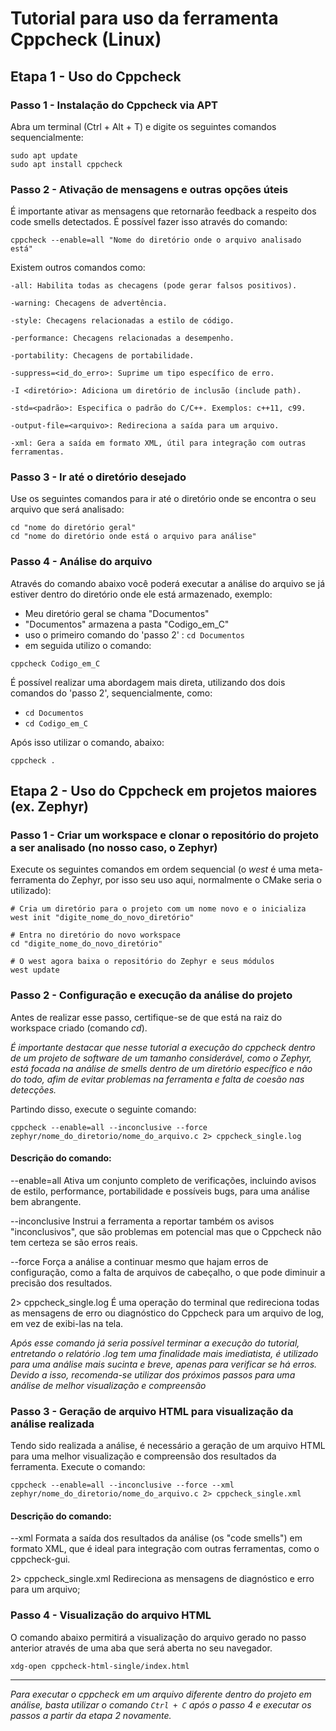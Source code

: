 # Tutorial para uso da ferramenta Cppcheck (Linux)

## Etapa 1 - Uso do Cppcheck
### Passo 1 - Instalação do Cppcheck via APT
Abra um terminal (Ctrl + Alt + T) e digite os seguintes comandos sequencialmente:
```
sudo apt update
sudo apt install cppcheck
```

### Passo 2 - Ativação de mensagens e outras opções úteis
É importante ativar as mensagens que retornarão feedback a respeito dos code smells detectados. É possível fazer isso através do comando:
```
cppcheck --enable=all "Nome do diretório onde o arquivo analisado está"
```
Existem outros comandos como:
```
-all: Habilita todas as checagens (pode gerar falsos positivos).

-warning: Checagens de advertência.

-style: Checagens relacionadas a estilo de código.

-performance: Checagens relacionadas a desempenho.

-portability: Checagens de portabilidade.

-suppress=<id_do_erro>: Suprime um tipo específico de erro.

-I <diretório>: Adiciona um diretório de inclusão (include path).

-std=<padrão>: Especifica o padrão do C/C++. Exemplos: c++11, c99.

-output-file=<arquivo>: Redireciona a saída para um arquivo.

-xml: Gera a saída em formato XML, útil para integração com outras ferramentas.
```

### Passo 3 - Ir até o diretório desejado
Use os seguintes comandos para ir até o diretório onde se encontra o seu arquivo que será analisado:
```
cd "nome do diretório geral"
cd "nome do diretório onde está o arquivo para análise"
```

### Passo 4 - Análise do arquivo
Através do comando abaixo você poderá executar a análise do arquivo se já estiver dentro do diretório onde ele está armazenado, exemplo:
- Meu diretório geral se chama "Documentos"
- "Documentos" armazena a pasta "Codigo_em_C"
- uso o primeiro comando do 'passo 2' : `cd Documentos`
- em seguida utilizo o comando:
```
cppcheck Codigo_em_C
```
É possível realizar uma abordagem mais direta, utilizando dos dois comandos do 'passo 2', sequencialmente, como:
- `cd Documentos`
- `cd Codigo_em_C`
  
Após isso utilizar o comando, abaixo:
```
cppcheck .
```

## Etapa 2 - Uso do Cppcheck em projetos maiores (ex. Zephyr)
### Passo 1 - Criar um workspace e clonar o repositório do projeto a ser analisado (no nosso caso, o Zephyr)
Execute os seguintes comandos em ordem sequencial (o _west_ é uma meta-ferramenta do Zephyr, por isso seu uso aqui, normalmente o CMake seria o utilizado):
```
# Cria um diretório para o projeto com um nome novo e o inicializa
west init "digite_nome_do_novo_diretório"

# Entra no diretório do novo workspace
cd "digite_nome_do_novo_diretório"

# O west agora baixa o repositório do Zephyr e seus módulos
west update
```

### Passo 2 - Configuração e execução da análise do projeto
Antes de realizar esse passo, certifique-se de que está na raiz do workspace criado (comando _cd_).

*É importante destacar que nesse tutorial a execução do cppcheck dentro de um projeto de software de um tamanho considerável, como o Zephyr, está focada na análise de smells dentro de um diretório específico e não do todo, afim de evitar problemas na ferramenta e falta de coesão nas detecções.*

Partindo disso, execute o seguinte comando:
```
cppcheck --enable=all --inconclusive --force zephyr/nome_do_diretorio/nome_do_arquivo.c 2> cppcheck_single.log
```
#### Descrição do comando:
--enable=all
Ativa um conjunto completo de verificações, incluindo avisos de estilo, performance, portabilidade e possíveis bugs, para uma análise bem abrangente.

--inconclusive
Instrui a ferramenta a reportar também os avisos "inconclusivos", que são problemas em potencial mas que o Cppcheck não tem certeza se são erros reais.

--force
Força a análise a continuar mesmo que hajam erros de configuração, como a falta de arquivos de cabeçalho, o que pode diminuir a precisão dos resultados.

2> cppcheck_single.log
É uma operação do terminal que redireciona todas as mensagens de erro ou diagnóstico do Cppcheck para um arquivo de log, em vez de exibi-las na tela.

*Após esse comando já seria possível terminar a execução do tutorial, entretando o relatório .log tem uma finalidade mais imediatista, é utilizado para uma análise mais sucinta e breve, apenas para verificar se há erros. Devido a isso, recomenda-se utilizar dos próximos passos para uma análise de melhor visualização e compreensão*

### Passo 3 - Geração de arquivo HTML para visualização da análise realizada
Tendo sido realizada a análise, é necessário a geração de um arquivo HTML para uma melhor visualização e compreensão dos resultados da ferramenta. 
Execute o comando:
```
cppcheck --enable=all --inconclusive --force --xml zephyr/nome_do_diretorio/nome_do_arquivo.c 2> cppcheck_single.xml
```
#### Descrição do comando: 
--xml
Formata a saída dos resultados da análise (os "code smells") em formato XML, que é ideal para integração com outras ferramentas, como o cppcheck-gui.

2> cppcheck_single.xml
Redireciona as mensagens de diagnóstico e erro para um arquivo;

### Passo 4 - Visualização do arquivo HTML
O comando abaixo permitirá a visualização do arquivo gerado no passo anterior através de uma aba que será aberta no seu navegador.
```
xdg-open cppcheck-html-single/index.html
```

----------------------------

*Para executar o cppcheck em um arquivo diferente dentro do projeto em análise, basta utilizar o comando ```Ctrl + C``` após o passo 4 e executar os passos a partir da etapa 2 novamente.*
